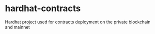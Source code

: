 # hardhat-contracts
Hardhat project used for contracts deployment on the private blockchain and mainnet
